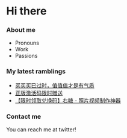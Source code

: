# Hi there 

### About me
- Pronouns
- Work
- Passions

### My latest ramblings
<!-- BLOGPOSTS:START -->
- [买买买已过时，值值值才是有气质](https://hao.su/2947/)
- [正版激活码限时赠送](https://hao.su/3578/)
- [【限时领取兑换码】右糖 - 照片视频制作神器 ](https://hao.su/2996/)
<!-- BLOGPOSTS:END -->

### Contact me
You can reach me at twitter!